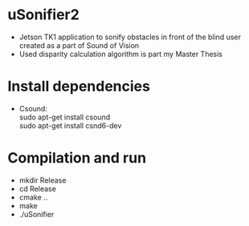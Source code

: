 # uSonifier2
- Jetson TK1 application to sonify obstacles in front of the blind user created as a part of Sound of Vision<br />
- Used disparity calculation algorithm is part my Master Thesis

# Install dependencies
 - Csound:<br />
sudo apt-get install csound<br />
sudo apt-get install csnd6-dev


# Compilation and run
 - mkdir Release<br />
 - cd Release<br />
 - cmake ..<br />
 - make<br />
 - ./uSonifier<br />
